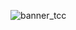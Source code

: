 ![banner_tcc](https://user-images.githubusercontent.com/4261743/118426226-37f93180-b6a1-11eb-832c-06a334a47b12.png)
